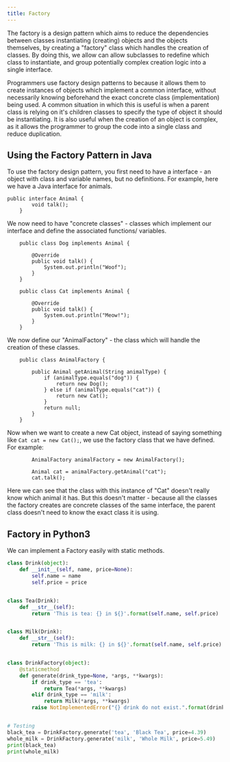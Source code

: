 ```yaml
---
title: Factory
---
```

The factory is a design pattern which aims to reduce the dependencies between classes instantiating (creating) objects and the objects themselves, by creating a "factory" class which handles the creation of classes. By doing this, we allow can allow subclasses to redefine which class to instantiate, and group potentially complex creation logic into a single interface.

Programmers use factory design patterns to because it allows them to create instances of objects which implement a common interface, without necessarily knowing beforehand the exact concrete class (implementation) being used. A common situation in which this is useful is when a parent class is relying on it's children classes to specify the type of object it should be instantiating. It is also useful when the creation of an object is complex, as it allows the programmer to group the code into a single class and reduce duplication. 


## Using the Factory Pattern in Java

To use the factory design pattern, you first need to have a interface - an object with class and variable names, but no definitions. For example, here we have a Java interface for animals. 

```    
public interface Animal {
        void talk();
    }
```

We now need to have "concrete classes" - classes which implement our interface and define the associated functions/ variables. 

```
    public class Dog implements Animal {

        @Override
        public void talk() {
            System.out.println("Woof");
        }
    }
```

```
    public class Cat implements Animal {

        @Override
        public void talk() {
            System.out.println("Meow!");
        }
    }
```

We now define our "AnimalFactory" - the class which will handle the creation of these classes. 

```
    public class AnimalFactory {

        public Animal getAnimal(String animalType) {
            if (animalType.equals("dog")) {
                return new Dog();
            } else if (animalType.equals("cat")) {
                return new Cat();
            }
            return null;
        }
    }
```

Now when we want to create a new Cat object, instead of saying something like ``` Cat cat = new Cat(); ```, we use the factory class that we have defined. For example: 
```
        AnimalFactory animalFactory = new AnimalFactory();

        Animal cat = animalFactory.getAnimal("cat");
        cat.talk();
```

Here we can see that the class with this instance of "Cat" doesn't really know which animal it has. But this doesn't matter - because all the classes the factory creates are concrete classes of the same interface, the parent class doesn't need to know the exact class it is using.

 
## Factory in Python3
We can implement a Factory easily with static methods.

```python
class Drink(object):
    def __init__(self, name, price=None):
        self.name = name
        self.price = price


class Tea(Drink):
    def __str__(self):
        return 'This is tea: {} in ${}'.format(self.name, self.price)


class Milk(Drink):
    def __str__(self):
        return 'This is milk: {} in ${}'.format(self.name, self.price)


class DrinkFactory(object):
    @staticmethod
    def generate(drink_type=None, *args, **kwargs):
        if drink_type == 'tea':
            return Tea(*args, **kwargs)
        elif drink_type == 'milk':
            return Milk(*args, **kwargs)
        raise NotImplementedError("{} drink do not exist.".format(drink_type))


# Testing
black_tea = DrinkFactory.generate('tea', 'Black Tea', price=4.39)
whole_milk = DrinkFactory.generate('milk', 'Whole Milk', price=5.49)
print(black_tea)
print(whole_milk)
```
